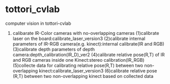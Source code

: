 # tottori_cvlab
computer vision in tottori-cvlab
1. calibarate IR-Color cameras with no-overlapping cameras
 (1)calibrate laser on the board:calibrate_laser_version3
 (2)calibrate internal parameters of IR-RGB camera(e.g. kinect):internal calibrate(IR and RGB)
 (3)calibrate depth parameters of depth camera:depth_calibration(IR_D)_ver2
 (4)calibrate relative pose(R,T) of IR and RGB cameras inside one Kinect:stereo calibration(IR_RGB)
 (5)collecte data for calibrating relative pose(R,T) between two non-overlapping kinect:calibrate_laser_version3
 (6)calibrate relative pose (R,T) between two non-overlapping kinect based on collected data
